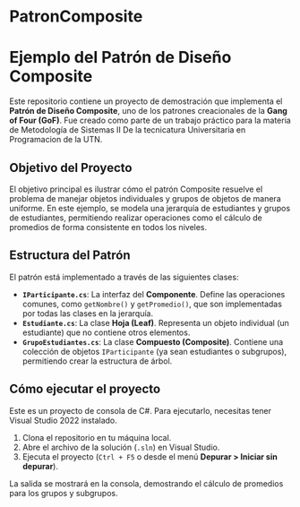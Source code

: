 # PatronComposite
# Ejemplo del Patrón de Diseño Composite

Este repositorio contiene un proyecto de demostración que implementa el **Patrón de Diseño Composite**, uno de los patrones creacionales de la **Gang of Four (GoF)**. Fue creado como parte de un trabajo práctico para la materia de Metodología de Sistemas II De la tecnicatura Universitaria en Programacion de la UTN.

## Objetivo del Proyecto

El objetivo principal es ilustrar cómo el patrón Composite resuelve el problema de manejar objetos individuales y grupos de objetos de manera uniforme. En este ejemplo, se modela una jerarquía de estudiantes y grupos de estudiantes, permitiendo realizar operaciones como el cálculo de promedios de forma consistente en todos los niveles.

## Estructura del Patrón

El patrón está implementado a través de las siguientes clases:

* **`IParticipante.cs`**: La interfaz del **Componente**. Define las operaciones comunes, como `getNombre()` y `getPromedio()`, que son implementadas por todas las clases en la jerarquía.
* **`Estudiante.cs`**: La clase **Hoja (Leaf)**. Representa un objeto individual (un estudiante) que no contiene otros elementos.
* **`GrupoEstudiantes.cs`**: La clase **Compuesto (Composite)**. Contiene una colección de objetos `IParticipante` (ya sean estudiantes o subgrupos), permitiendo crear la estructura de árbol.

## Cómo ejecutar el proyecto

Este es un proyecto de consola de C#. Para ejecutarlo, necesitas tener Visual Studio 2022 instalado.

1.  Clona el repositorio en tu máquina local.
2.  Abre el archivo de la solución (`.sln`) en Visual Studio.
3.  Ejecuta el proyecto (`Ctrl + F5` o desde el menú **Depurar > Iniciar sin depurar**).

La salida se mostrará en la consola, demostrando el cálculo de promedios para los grupos y subgrupos.
